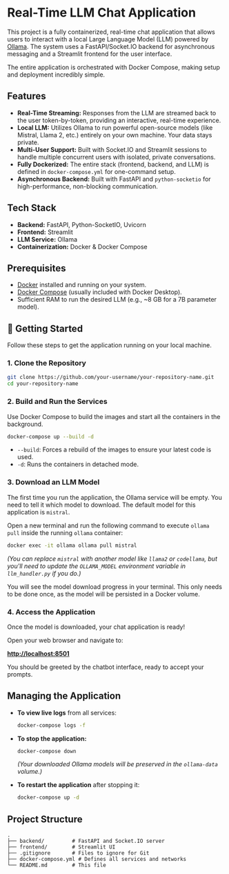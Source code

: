 # Real-Time LLM Chat Application

This project is a fully containerized, real-time chat application that allows users to interact with a local Large Language Model (LLM) powered by [Ollama](https://ollama.com/). The system uses a FastAPI/Socket.IO backend for asynchronous messaging and a Streamlit frontend for the user interface.

The entire application is orchestrated with Docker Compose, making setup and deployment incredibly simple.

  <!-- Optional: Replace with a screenshot of your app! -->

## Features

-   **Real-Time Streaming:** Responses from the LLM are streamed back to the user token-by-token, providing an interactive, real-time experience.
-   **Local LLM:** Utilizes Ollama to run powerful open-source models (like Mistral, Llama 2, etc.) entirely on your own machine. Your data stays private.
-   **Multi-User Support:** Built with Socket.IO and Streamlit sessions to handle multiple concurrent users with isolated, private conversations.
-   **Fully Dockerized:** The entire stack (frontend, backend, and LLM) is defined in `docker-compose.yml` for one-command setup.
-   **Asynchronous Backend:** Built with FastAPI and `python-socketio` for high-performance, non-blocking communication.

## Tech Stack

-   **Backend:** FastAPI, Python-SocketIO, Uvicorn
-   **Frontend:** Streamlit
-   **LLM Service:** Ollama
-   **Containerization:** Docker & Docker Compose

## Prerequisites

-   [Docker](https://www.docker.com/get-started/) installed and running on your system.
-   [Docker Compose](https://docs.docker.com/compose/install/) (usually included with Docker Desktop).
-   Sufficient RAM to run the desired LLM (e.g., ~8 GB for a 7B parameter model).

## 🚀 Getting Started

Follow these steps to get the application running on your local machine.

### 1. Clone the Repository

```bash
git clone https://github.com/your-username/your-repository-name.git
cd your-repository-name
```

### 2. Build and Run the Services

Use Docker Compose to build the images and start all the containers in the background.

```bash
docker-compose up --build -d
```

-   `--build`: Forces a rebuild of the images to ensure your latest code is used.
-   `-d`: Runs the containers in detached mode.

### 3. Download an LLM Model

The first time you run the application, the Ollama service will be empty. You need to tell it which model to download. The default model for this application is `mistral`.

Open a new terminal and run the following command to execute `ollama pull` inside the running `ollama` container:

```bash
docker exec -it ollama ollama pull mistral
```

*(You can replace `mistral` with another model like `llama2` or `codellama`, but you'll need to update the `OLLAMA_MODEL` environment variable in `llm_handler.py` if you do.)*

You will see the model download progress in your terminal. This only needs to be done once, as the model will be persisted in a Docker volume.

### 4. Access the Application

Once the model is downloaded, your chat application is ready!

Open your web browser and navigate to:

**[http://localhost:8501](http://localhost:8501)**

You should be greeted by the chatbot interface, ready to accept your prompts.

## Managing the Application

-   **To view live logs** from all services:
    ```bash
    docker-compose logs -f
    ```

-   **To stop the application:**
    ```bash
    docker-compose down
    ```
    *(Your downloaded Ollama models will be preserved in the `ollama-data` volume.)*

-   **To restart the application** after stopping it:
    ```bash
    docker-compose up -d
    ```

## Project Structure

```
.
├── backend/         # FastAPI and Socket.IO server
├── frontend/        # Streamlit UI
├── .gitignore       # Files to ignore for Git
├── docker-compose.yml # Defines all services and networks
└── README.md        # This file
```